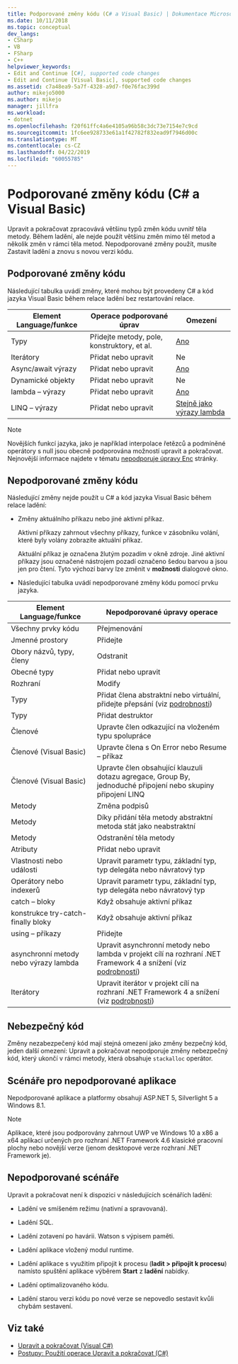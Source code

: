 ```yaml
---
title: Podporované změny kódu (C# a Visual Basic) | Dokumentace Microsoftu
ms.date: 10/11/2018
ms.topic: conceptual
dev_langs:
- CSharp
- VB
- FSharp
- C++
helpviewer_keywords:
- Edit and Continue [C#], supported code changes
- Edit and Continue [Visual Basic], supported code changes
ms.assetid: c7a48ea9-5a7f-4328-a9d7-f0e76fac399d
author: mikejo5000
ms.author: mikejo
manager: jillfra
ms.workload:
- dotnet
ms.openlocfilehash: f20f61ffc4a6e4105a96b58c3dc73e7154e7c9cd
ms.sourcegitcommit: 1fc6ee928733e61a1f42782f832ead9f7946d00c
ms.translationtype: MT
ms.contentlocale: cs-CZ
ms.lasthandoff: 04/22/2019
ms.locfileid: "60055785"
---
```

# <a name="supported-code-changes-c-and-visual-basic"></a>Podporované změny kódu (C# a Visual Basic)
Upravit a pokračovat zpracovává většinu typů změn kódu uvnitř těla metody. Během ladění, ale nejde použít většinu změn mimo těl metod a několik změn v rámci těla metod. Nepodporované změny použít, musíte Zastavit ladění a znovu s novou verzi kódu.

## <a name="supported-changes-to-code"></a>Podporované změny kódu

Následující tabulka uvádí změny, které mohou být provedeny C# a kód jazyka Visual Basic během relace ladění bez restartování relace.

|Element Language/funkce|Operace podporované úprav|Omezení|
|-|-|-|
|Typy|Přidejte metody, pole, konstruktory, et al.|[Ano](https://github.com/dotnet/roslyn/wiki/EnC-Supported-Edits)|
|Iterátory|Přidat nebo upravit|Ne|
|Async/await výrazy|Přidat nebo upravit|[Ano](https://github.com/dotnet/roslyn/wiki/EnC-Supported-Edits)|
|Dynamické objekty|Přidat nebo upravit|Ne|
|lambda – výrazy|Přidat nebo upravit|[Ano](https://github.com/dotnet/roslyn/wiki/EnC-Supported-Edits)|
|LINQ – výrazy|Přidat nebo upravit|[Stejně jako výrazy lambda](https://github.com/dotnet/roslyn/wiki/EnC-Supported-Edits)|

> [!NOTE]
> Novějších funkcí jazyka, jako je například interpolace řetězců a podmíněné operátory s null jsou obecně podporována možností upravit a pokračovat. Nejnovější informace najdete v tématu [nepodporuje úpravy Enc](https://github.com/dotnet/roslyn/wiki/EnC-Supported-Edits) stránky.

## <a name="unsupported-changes-to-code"></a>Nepodporované změny kódu
 Následující změny nejde použít u C# a kód jazyka Visual Basic během relace ladění:

- Změny aktuálního příkazu nebo jiné aktivní příkaz.

     Aktivní příkazy zahrnout všechny příkazy, funkce v zásobníku volání, které byly volány zobrazíte aktuální příkaz.

     Aktuální příkaz je označena žlutým pozadím v okně zdroje. Jiné aktivní příkazy jsou označené nástrojem pozadí označeno šedou barvou a jsou jen pro čtení. Tyto výchozí barvy lze změnit v **možnosti** dialogové okno.

- Následující tabulka uvádí nepodporované změny kódu pomocí prvku jazyka.

|Element Language/funkce|Nepodporované úpravy operace|
|-|-|
|Všechny prvky kódu|Přejmenování|
|Jmenné prostory|Přidejte|
|Obory názvů, typy, členy|Odstranit|
|Obecné typy|Přidat nebo upravit|
|Rozhraní|Modify|
|Typy|Přidat člena abstraktní nebo virtuální, přidejte přepsání (viz [podrobnosti](https://github.com/dotnet/roslyn/wiki/EnC-Supported-Edits))|
|Typy|Přidat destruktor|
|Členové|Upravte člen odkazující na vloženém typu spolupráce|
|Členové (Visual Basic)|Upravte člena s On Error nebo Resume – příkaz|
|Členové (Visual Basic)|Upravte člen obsahující klauzuli dotazu agregace, Group By, jednoduché připojení nebo skupiny připojení LINQ|
|Metody|Změna podpisů|
|Metody|Díky přidání těla metody abstraktní metoda stát jako neabstraktní|
|Metody|Odstranění těla metody|
|Atributy|Přidat nebo upravit|
|Vlastnosti nebo události|Upravit parametr typu, základní typ, typ delegáta nebo návratový typ |
|Operátory nebo indexerů|Upravit parametr typu, základní typ, typ delegáta nebo návratový typ |
|catch – bloky|Když obsahuje aktivní příkaz|
|konstrukce try-catch-finally bloky|Když obsahuje aktivní příkaz|
|using – příkazy|Přidejte|
|asynchronní metody nebo výrazy lambda|Upravit asynchronní metody nebo lambda v projekt cílí na rozhraní .NET Framework 4 a snížení (viz [podrobnosti](https://github.com/dotnet/roslyn/wiki/EnC-Supported-Edits))|
|Iterátory|Upravit iterátor v projekt cílí na rozhraní .NET Framework 4 a snížení (viz [podrobnosti](https://github.com/dotnet/roslyn/wiki/EnC-Supported-Edits))|

## <a name="unsafe-code"></a>Nebezpečný kód
 Změny nezabezpečený kód mají stejná omezení jako změny bezpečný kód, jeden další omezení: Upravit a pokračovat nepodporuje změny nebezpečný kód, který ukončí v rámci metody, která obsahuje `stackalloc` operátor.

## <a name="unsupported-app-scenarios"></a>Scénáře pro nepodporované aplikace

Nepodporované aplikace a platformy obsahují ASP.NET 5, Silverlight 5 a Windows 8.1.

> [!NOTE]
> Aplikace, které jsou podporovány zahrnout UWP ve Windows 10 a x86 a x64 aplikací určených pro rozhraní .NET Framework 4.6 klasické pracovní plochy nebo novější verze (jenom desktopové verze rozhraní .NET Framework je).

## <a name="unsupported-scenarios"></a>Nepodporované scénáře
 Upravit a pokračovat není k dispozici v následujících scénářích ladění:

- Ladění ve smíšeném režimu (nativní a spravovaná).

- Ladění SQL.

- Ladění zotavení po havárii. Watson s výpisem paměti.

- Ladění aplikace vložený modul runtime.

- Ladění aplikace s využitím připojit k procesu (**ladit > připojit k procesu**) namísto spuštění aplikace výběrem **Start** z **ladění** nabídky.

- Ladění optimalizovaného kódu.

- Ladění starou verzi kódu po nové verze se nepovedlo sestavit kvůli chybám sestavení.

## <a name="see-also"></a>Viz také
- [Upravit a pokračovat (Visual C#)](../debugger/edit-and-continue-visual-csharp.md)
- [Postupy: Použití operace Upravit a pokračovat (C#)](../debugger/how-to-use-edit-and-continue-csharp.md)